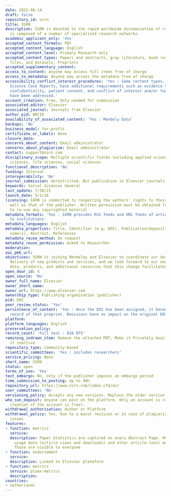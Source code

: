 ```yaml
---
date: 2022-06-14
draft: false
repository_id: ssrn
title: SSRN
description: SSRN is devoted to the rapid worldwide dissemination of research and
  is composed of a number of specialized research networks.
academic_applicant_only: 'Yes'
accepted_content_formats: PDF
accepted_content_language: English
accepted_content_level: Primary Research only
accepted_content_types: Papers and abstracts, gray literature, book reviews, multimedia
  files, and datasets, Preprints
accepted_supplementary_content:
access_to_content: Anyone may access full items free of charge
access_to_metadata: Anyone may access the metadata free of charge
accessibility_conflict_interest_procedures: 'Yes : Some content types, such as Health
  Science Case Reports, have additional requirements such as evidence that patient
  confidentiality, patient consent, and conflict of interest and/or funding concerns
  have been addressed.'
account_creation: Free, Only needed for submission
associated_editor: Elsevier
associated_journal: Journals from Elsevier
author_pid: ORCID
availability_of_associated_content: 'Yes : Mendely Data'
backups: 'No'
business_model: for-profit
certificate_or_labels: None
closure_date:
concerns_about_content: Email administrator
concerns_about_plagiarism: Email administrator
contact: support@ssrn.com
disciplinary_scope: Multiple scientific fields including applied sciences, health
  sciences, life sciences, social sciences
functional_description: 'No'
funding: Internal
interoperability: 'No'
journal_submission: Unrestricted. But publication in Elsevier journals facilitated
keywords: Social Sciences General
last_update: 7/30/21
launch_date: 5/1/16
licensing: SSRN is committed to respecting the authors' rights to their papers as
  well as that of the publisher. Written permission must be obtained from the rightsholder
  to re-use any copyrighted material
metadata_formats: 'Yes : SSRN provides RSS feeds and XML feeds of article metadata
  to institutions'
metadata_languages: English
metadata_properties: Title, Identifier (e.g. DOI), Publication/deposition date, Author
  name(s), Abstract, References
metadata_reuse_method: On request
metadata_reuse_permission: Asked to Researcher
moderation:
oai_pmh_url:
objectives: SSRN is joining Mendeley and Elsevier to coordinate our development and
  delivery of new products and services, and we look forward to our new access to
  data, products, and additional resources that this change facilitates
open_doar_id: X
open_source: 'No'
owner_full_name: Elsevier
owner_short_name:
owner_url: https://www.elsevier.com
ownership_type: Publishing organisation (publisher)
pid: DOI
peer_review_status: 'Yes'
persistence_of_content: 'Yes : Once the DOI has been assigned, it becomes a permanent
  record of that preprint. Revisions have no impact on the original DOI assignment.'
platform:
platform_languages: English
preservation_policy:
record_count: 'Full text : 816 075'
remining_indrawn_item: Remove the attached PDF, Make it Privately Available, Make
  it inactive
repository_type: Community-based
scientific_committees: 'Yes : includes researchers'
service_pricing: None
short_name: SSRN
status: open
terms_of_use: 'Yes'
text_embargo: No, only if the publisher imposes an embargo period
time_submission_to_posting: Up to 48h
repository_url: https://www.ssrn.com/index.cfm/en/
user_committees: 'No'
versioning_policy: Accepts any new versions. Replace the older version of the paper.
who_can_deposit: Anyone can post on the platform. Only an account is required ( The
  creation of the account is free).
withdrawal_authorisation: Author or Platform
withdrawal_policy: Yes. Due to a major revision or in case of plagiarism or ethical
  issues
features:
- function: metrics
  service:
  description: Paper Statistics are captured on every Abstract Page. Metrics include
    usage data (article views and downloads) and other article-level metrics (Citations).
    Those are visible to everyone
- function: endorsement
  service:
  description: Linked to Elsevier plateform
- function: metrics
  service: plumx-metrics
  description:
countries:
- netherlands
---
```



